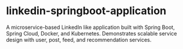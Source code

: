 # linkedin-springboot-application
A microservice-based LinkedIn like application built with Spring Boot, Spring Cloud, Docker, and Kubernetes. Demonstrates scalable service design with user, post, feed, and recommendation services.
